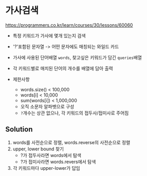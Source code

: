 # 가사검색
https://programmers.co.kr/learn/courses/30/lessons/60060

- 특정 키워드가 가사에 몇개 있는지 검색
- '?'포함된 문자열 -> 어떤 문자에도 매칭되는 와일드 카드
- 가사에 사용된 단어배열 `words`, 찾고싶은 키워드가 담긴 `queries`배열
- 각 키워드별로 매치된 단어의 개수를 배열에 담아 출력

- 제한사항
    - words.size() < 100,000
    - words[i] < 10,000
    - sum(words[i]) < 1,000,000
    - 오직 소문자 알파벳으로 구성
    - `?`개수는 상관 없으나, 각 키워드의 접두사/접미사로 주어짐
    
## Solution
1. words를 사전순으로 정렬, words.reverse의 사전순으로 정렬
2. upper, lower bound 찾기
    - ?가 접두사라면 words에서 탐색
    - ?가 접미사라면 words.revers에서 탐색
3. 각 키워드마다 upper-lower가 답임
